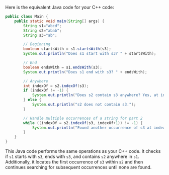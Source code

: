 Here is the equivalent Java code for your C++ code:

```java
public class Main {
    public static void main(String[] args) {
        String s1="abcd";
        String s2="abab";
        String s3="ab";

        // Beginning
        boolean startsWith = s1.startsWith(s3);
        System.out.println("Does s1 start with s3? " + startsWith);

        // End
        boolean endsWith = s1.endsWith(s3);
        System.out.println("Does s1 end with s3? " + endsWith);

        // Anywhere
        int indexOf = s2.indexOf(s3);
        if (indexOf != -1) {
            System.out.println("Does s2 contain s3 anywhere? Yes, at index: " + indexOf);
        } else {
            System.out.println("s2 does not contain s3.");
        }

        // Handle multiple occurrences of a string for part 2
        while ((indexOf = s2.indexOf(s3, indexOf+1)) != -1) {
            System.out.println("Found another occurrence of s3 at index: " + indexOf);
        }
    }
}
```
This Java code performs the same operations as your C++ code. It checks if `s1` starts with `s3`, ends with `s3`, and contains `s2` anywhere in `s1`. Additionally, it locates the first occurrence of `s3` within `s2` and then continues searching for subsequent occurrences until none are found.
